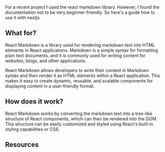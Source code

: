 For a recent project I used the react markdown library. However, I found the documentation not to be very beginner-friendly. So here's a guide how to use it with nextjs.

## What for?

React Markdown is a library used for rendering markdown text into HTML elements in React applications. Markdown is a simple syntax for formatting plain text documents, and it is commonly used for writing content for websites, blogs, and other applications.

React Markdown allows developers to write their content in Markdown syntax and then render it as HTML elements within a React application. This makes it easy to create dynamic, reusable, and scalable components for displaying content in a user-friendly format.

## How does it work?

React Markdown works by converting the markdown text into a tree-like structure of React components, which can then be rendered into the DOM. This structure can be easily customized and styled using React's built-in styling capabilities or CSS.

## Resources
